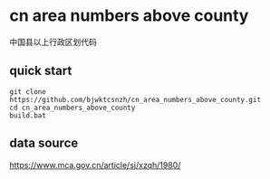 # cn area numbers above county

中国县以上行政区划代码

## quick start 

```shell script
git clone https://github.com/bjwktcsnzh/cn_area_numbers_above_county.git
cd cn_area_numbers_above_county
build.bat
```

## data source

https://www.mca.gov.cn/article/sj/xzqh/1980/
